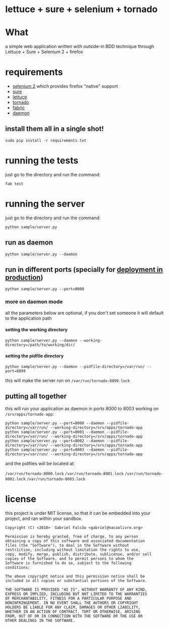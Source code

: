 # lettuce + sure + selenium + tornado

# What

a simple web application written with outside-in BDD technique through Lettuce + Sure + Selenium 2 + firefox

# requirements

* [selenium 2](http://pypi.python.org/pypi/selenium/) which provides firefox "native" support
* [sure](http://github.com/gabrielfalcao/sure)
* [lettuce](http://github.com/gabrielfalcao/lettuce)
* [tornado](http://tornadoweb.org/)
* [fabric](http://fabfile.org/)
* [daemon](http://pypi.python.org/pypi/python-daemon/)

## install them all in a single shot!

    sudo pip install -r requirements.txt

# running the tests

just go to the directory and run the command:

    fab test

# running the server

just go to the directory and run the command:

    python sample/server.py

## run as daemon

    python sample/server.py --daemon

## run in different ports (specially for [deployment in production](http://www.tornadoweb.org/documentation#running-tornado-in-production))

    python sample/server.py --port=8000

### more on daemon mode

all the parameters below are optional, if you don't set someone it
will default to the application path

#### setting the working directory

    python sample/server.py --daemon --working-directory=/path/to/working/dir/



#### setting the pidfile directory

    python sample/server.py --daemon --pidfile-directory=/var/run/ --port=8899

this will make the server run on `/var/run/tornado-8899.lock`

## putting all together

this will run your application as daemon in ports 8000 to 8003 working on `/srv/apps/tornado-app`:

    python sample/server.py --port=8000 --daemon --pidfile-directory=/var/run/ --working-directory=/srv/apps/tornado-app
    python sample/server.py --port=8001 --daemon --pidfile-directory=/var/run/ --working-directory=/srv/apps/tornado-app
    python sample/server.py --port=8002 --daemon --pidfile-directory=/var/run/ --working-directory=/srv/apps/tornado-app
    python sample/server.py --port=8003 --daemon --pidfile-directory=/var/run/ --working-directory=/srv/apps/tornado-app

and the pidfiles will be located at:

`/var/run/tornado-8000.lock`
`/var/run/tornado-8001.lock`
`/var/run/tornado-8002.lock`
`/var/run/tornado-8003.lock`

# license

this project is under MIT license, so that it can be embedded into
your project, and ran within your sandbox.

    Copyright (C) <2010>  Gabriel Falcão <gabriel@nacaolivre.org>

    Permission is hereby granted, free of charge, to any person
    obtaining a copy of this software and associated documentation
    files (the "Software"), to deal in the Software without
    restriction, including without limitation the rights to use,
    copy, modify, merge, publish, distribute, sublicense, and/or sell
    copies of the Software, and to permit persons to whom the
    Software is furnished to do so, subject to the following
    conditions:

    The above copyright notice and this permission notice shall be
    included in all copies or substantial portions of the Software.

    THE SOFTWARE IS PROVIDED "AS IS", WITHOUT WARRANTY OF ANY KIND,
    EXPRESS OR IMPLIED, INCLUDING BUT NOT LIMITED TO THE WARRANTIES
    OF MERCHANTABILITY, FITNESS FOR A PARTICULAR PURPOSE AND
    NONINFRINGEMENT. IN NO EVENT SHALL THE AUTHORS OR COPYRIGHT
    HOLDERS BE LIABLE FOR ANY CLAIM, DAMAGES OR OTHER LIABILITY,
    WHETHER IN AN ACTION OF CONTRACT, TORT OR OTHERWISE, ARISING
    FROM, OUT OF OR IN CONNECTION WITH THE SOFTWARE OR THE USE OR
    OTHER DEALINGS IN THE SOFTWARE.
